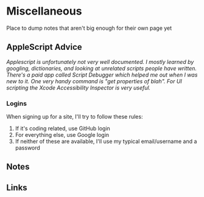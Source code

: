 # Miscellaneous

Place to dump notes that aren't big enough for their own page yet

## AppleScript Advice

_Applescript is unfortunately not very well documented. I mostly learned by googling, dictionaries, and looking at unrelated scripts people have written. There's a paid app called Script Debugger which helped me out when I was new to it. One very handy command is "get properties of blah". For UI scripting the Xcode Accessibility Inspector is very useful._

### Logins

When signing up for a site, I'll try to follow these rules:

1. If it's coding related, use GitHub login
2. For everything else, use Google login
3. If neither of these are available, I'll use my typical email/username and a password

## Notes

## Links

